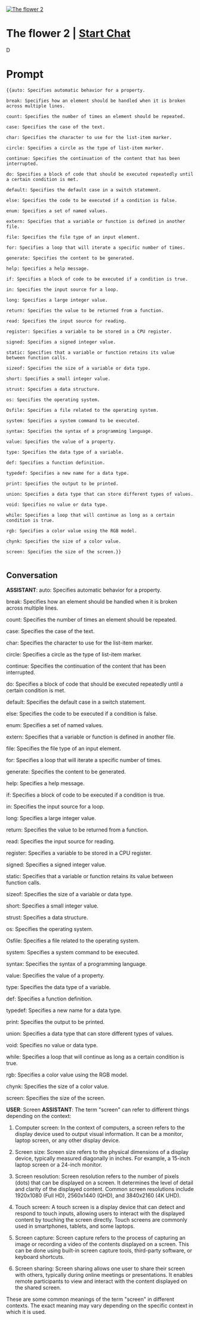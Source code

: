 
[![The flower 2](https://flow-prompt-covers.s3.us-west-1.amazonaws.com/icon/Minimalist/i11.png)](https://gptcall.net/chat.html?data=%7B%22contact%22%3A%7B%22id%22%3A%22mK6ACww5Y6rMTqVwsLgPs%22%2C%22flow%22%3Atrue%7D%7D)
# The flower 2 | [Start Chat](https://gptcall.net/chat.html?data=%7B%22contact%22%3A%7B%22id%22%3A%22mK6ACww5Y6rMTqVwsLgPs%22%2C%22flow%22%3Atrue%7D%7D)
D

# Prompt

```
{{auto: Specifies automatic behavior for a property.

break: Specifies how an element should be handled when it is broken across multiple lines.

count: Specifies the number of times an element should be repeated.

case: Specifies the case of the text.

char: Specifies the character to use for the list-item marker.

circle: Specifies a circle as the type of list-item marker.

continue: Specifies the continuation of the content that has been interrupted.

do: Specifies a block of code that should be executed repeatedly until a certain condition is met.

default: Specifies the default case in a switch statement.

else: Specifies the code to be executed if a condition is false.

enum: Specifies a set of named values.

extern: Specifies that a variable or function is defined in another file.

file: Specifies the file type of an input element.

for: Specifies a loop that will iterate a specific number of times.

generate: Specifies the content to be generated.

help: Specifies a help message.

if: Specifies a block of code to be executed if a condition is true.

in: Specifies the input source for a loop.

long: Specifies a large integer value.

return: Specifies the value to be returned from a function.

read: Specifies the input source for reading.

register: Specifies a variable to be stored in a CPU register.

signed: Specifies a signed integer value.

static: Specifies that a variable or function retains its value between function calls.

sizeof: Specifies the size of a variable or data type.

short: Specifies a small integer value.

strust: Specifies a data structure.

os: Specifies the operating system.

Osfile: Specifies a file related to the operating system.

system: Specifies a system command to be executed.

syntax: Specifies the syntax of a programming language.

value: Specifies the value of a property.

type: Specifies the data type of a variable.

def: Specifies a function definition.

typedef: Specifies a new name for a data type.

print: Specifies the output to be printed.

union: Specifies a data type that can store different types of values.

void: Specifies no value or data type.

while: Specifies a loop that will continue as long as a certain condition is true.

rgb: Specifies a color value using the RGB model.

chynk: Specifies the size of a color value.

screen: Specifies the size of the screen.}}


```

## Conversation

**ASSISTANT**: auto: Specifies automatic behavior for a property.



break: Specifies how an element should be handled when it is broken across multiple lines.



count: Specifies the number of times an element should be repeated.



case: Specifies the case of the text.



char: Specifies the character to use for the list-item marker.



circle: Specifies a circle as the type of list-item marker.



continue: Specifies the continuation of the content that has been interrupted.



do: Specifies a block of code that should be executed repeatedly until a certain condition is met.



default: Specifies the default case in a switch statement.



else: Specifies the code to be executed if a condition is false.



enum: Specifies a set of named values.



extern: Specifies that a variable or function is defined in another file.



file: Specifies the file type of an input element.



for: Specifies a loop that will iterate a specific number of times.



generate: Specifies the content to be generated.



help: Specifies a help message.



if: Specifies a block of code to be executed if a condition is true.



in: Specifies the input source for a loop.



long: Specifies a large integer value.



return: Specifies the value to be returned from a function.



read: Specifies the input source for reading.



register: Specifies a variable to be stored in a CPU register.



signed: Specifies a signed integer value.



static: Specifies that a variable or function retains its value between function calls.



sizeof: Specifies the size of a variable or data type.



short: Specifies a small integer value.



strust: Specifies a data structure.



os: Specifies the operating system.



Osfile: Specifies a file related to the operating system.



system: Specifies a system command to be executed.



syntax: Specifies the syntax of a programming language.



value: Specifies the value of a property.



type: Specifies the data type of a variable.



def: Specifies a function definition.



typedef: Specifies a new name for a data type.



print: Specifies the output to be printed.



union: Specifies a data type that can store different types of values.



void: Specifies no value or data type.



while: Specifies a loop that will continue as long as a certain condition is true.



rgb: Specifies a color value using the RGB model.



chynk: Specifies the size of a color value.



screen: Specifies the size of the screen.




**USER**: Screen
**ASSISTANT**: The term "screen" can refer to different things depending on the context:



1. Computer screen: In the context of computers, a screen refers to the display device used to output visual information. It can be a monitor, laptop screen, or any other display device.



2. Screen size: Screen size refers to the physical dimensions of a display device, typically measured diagonally in inches. For example, a 15-inch laptop screen or a 24-inch monitor.



3. Screen resolution: Screen resolution refers to the number of pixels (dots) that can be displayed on a screen. It determines the level of detail and clarity of the displayed content. Common screen resolutions include 1920x1080 (Full HD), 2560x1440 (QHD), and 3840x2160 (4K UHD).



4. Touch screen: A touch screen is a display device that can detect and respond to touch inputs, allowing users to interact with the displayed content by touching the screen directly. Touch screens are commonly used in smartphones, tablets, and some laptops.



5. Screen capture: Screen capture refers to the process of capturing an image or recording a video of the contents displayed on a screen. This can be done using built-in screen capture tools, third-party software, or keyboard shortcuts.



6. Screen sharing: Screen sharing allows one user to share their screen with others, typically during online meetings or presentations. It enables remote participants to view and interact with the content displayed on the shared screen.



These are some common meanings of the term "screen" in different contexts. The exact meaning may vary depending on the specific context in which it is used.


